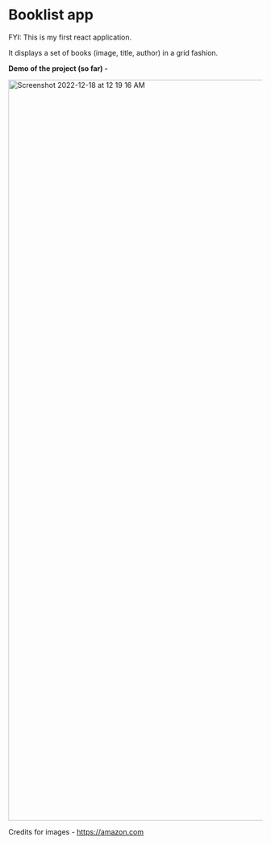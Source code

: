 # Booklist app

FYI: This is my first react application.

It displays a set of books (image, title, author) in a grid fashion.


**Demo of the project (so far) -**

<img width="1470" alt="Screenshot 2022-12-18 at 12 19 16 AM" src="https://user-images.githubusercontent.com/33577077/208286297-d2c81c88-0bd7-4ceb-b45d-d9f82d5e32b7.png">

Credits for images - https://amazon.com
